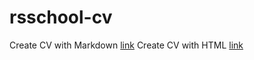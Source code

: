 # rsschool-cv
Create CV with Markdown
[link](https://boksic04.github.io/rsschool-cv/cv)
Create CV with HTML
[link](https://boksic04.github.io/rsschool-cv/)

